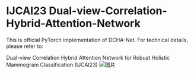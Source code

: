 # IJCAI23 Dual-view-Correlation-Hybrid-Attention-Network
This is official PyTorch implementation of DCHA-Net. For technical details, please refer to:

Dual-view Correlation Hybrid Attention Network for Robust Holistic Mammogram Classification (IJCAI23)
![图片](https://github.com/BryantGary/IJCAI23-Dual-view-Correlation-Hybrid-Attention-Network/assets/41322427/5b02b691-a0bc-4978-a355-51ee14aacfda)
